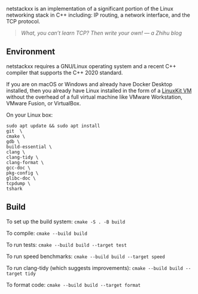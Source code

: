 netstackxx is an implementation of a significant portion of the Linux networking stack in C++ including: IP routing, a network interface, and the TCP protocol.

> _What, you can’t learn TCP? Then write your own!_
> _— a Zhihu blog_

## Environment

netstackxx requires a GNU/Linux operating system and a recent C++ compiler
that supports the C++ 2020 standard.

If you are on macOS or Windows and already have Docker Desktop installed, then you already have Linux installed in the form of a [LinuxKit VM](https://github.com/linuxkit/linuxkit/blob/master/docs/platform-virtualization-framework.md) without the overhead of a full virtual machine like VMware Workstation, VMware Fusion, or VirtualBox.

On your Linux box:
```
sudo apt update && sudo apt install 
git  \
cmake \
gdb \
build-essential \
clang \
clang-tidy \
clang-format \
gcc-doc \
pkg-config \
glibc-doc \
tcpdump \
tshark
```

## Build

To set up the build system: `cmake -S . -B build`

To compile: `cmake --build build`

To run tests: `cmake --build build --target test`

To run speed benchmarks: `cmake --build build --target speed`

To run clang-tidy (which suggests improvements): `cmake --build build --target tidy`

To format code: `cmake --build build --target format`
